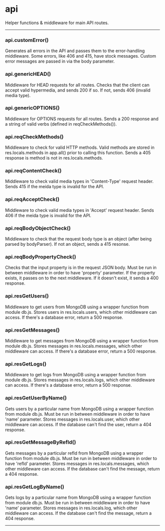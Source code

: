 # api

Helper functions & middleware for main API routes.



* * *

### api.customError() 

Generates all errors in the API and passes them to the error-handling middleware.
Some errors, like 406 and 415, have stock messages.
Custom error messages are passed in via the body parameter.



### api.genericHEAD() 

Middleware for HEAD requests for all routes.
Checks that the client can accept valid hypermedia, and sends 200 if so.
If not, sends 406 (invalid media type).



### api.genericOPTIONS() 

Middleware for OPTIONS requests for all routes.
Sends a 200 response and a string of valid verbs (defined in reqCheckMethods()).



### api.reqCheckMethods() 

Middleware to check for valid HTTP methods.
Valid methods are stored in res.locals.methods in app.all() prior to calling this function.
Sends a 405 response is method is not in res.locals.methods.



### api.reqContentCheck() 

Middleware to check valid media types in 'Content-Type' request header.
Sends 415 if the meida type is invalid for the API.



### api.reqAcceptCheck() 

Middleware to check valid media types in 'Accept' request header.
Sends 406 if the meida type is invalid for the API.



### api.reqBodyObjectCheck() 

Middleware to check that the request body type is an object (after being parsed by bodyParser).
If not an object, sends a 415 resonse.



### api.reqBodyPropertyCheck() 

Checks that the input property is in the request JSON body.
Must be run in between middleware in order to have 'property' parameter.
If the property exists, it passes on to the next middleware.
If it doesn't exist, it sends a 400 response.



### api.resGetUsers() 

Middleware to get users from MongoDB using a wrapper function from module db.js.
Stores users in res.locals.users, which other middleware can access.
If there's a database error, return a 500 response.



### api.resGetMessages() 

Middleware to get messages from MongoDB using a wrapper function from module db.js.
Stores messages in res.locals.messages, which other middleware can access.
If there's a database error, return a 500 response.



### api.resGetLogs() 

Middleware to get logs from MongoDB using a wrapper function from module db.js.
Stores messages in res.locals.logs, which other middleware can access.
If there's a database error, return a 500 response.



### api.resGetUserByName() 

Gets users by a particular name from MongoDB using a wrapper function from module db.js.
Must be run in between middleware in order to have 'name' parameter.
Stores messages in res.locals.user, which other middleware can access.
If the database can't find the user, return a 404 response.



### api.resGetMessageByRefId() 

Gets messages by a particular refId from MongoDB using a wrapper function from module db.js.
Must be run in between middleware in order to have 'refId' parameter.
Stores messages in res.locals.messages, which other middleware can access.
If the database can't find the message, return a 404 response.



### api.resGetLogByName() 

Gets logs by a particular name from MongoDB using a wrapper function from module db.js.
Must be run in between middleware in order to have 'name' parameter.
Stores messages in res.locals.log, which other middleware can access.
If the database can't find the message, return a 404 response.




* * *










